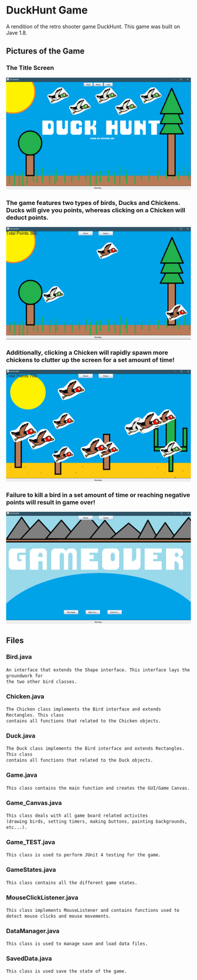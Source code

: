 # DuckHunt Game
A rendition of the retro shooter game DuckHunt. This game was built on Jave 1.8.

## Pictures of the Game
### The Title Screen
![](duckhunt_git_images/git_duckhunt_title_screen.png) 

### The game features two types of birds, Ducks and Chickens. Ducks will give you points, whereas clicking on a Chicken will deduct points.
![](duckhunt_git_images/git_duckhunt_stage_one.png) 

### Additionally, clicking a Chicken will rapidly spawn more chickens to clutter up the screen for a set amount of time!
![](duckhunt_git_images/git_duckhunt_stage_two_swarm.png)

### Failure to kill a bird in a set amount of time or reaching negative points will result in game over!
![](duckhunt_git_images/git_duckhunt_game_over.png)

## Files
### Bird.java
```
An interface that extends the Shape interface. This interface lays the groundwork for
the two other bird classes.
```
### Chicken.java
```
The Chicken class implements the Bird interface and extends Rectangles. This class
contains all functions that related to the Chicken objects.
```
### Duck.java
```
The Duck class implements the Bird interface and extends Rectangles. This class
contains all functions that related to the Duck objects.
```
### Game.java
```
This class contains the main function and creates the GUI/Game Canvas.
```
### Game_Canvas.java
```
This class deals with all game board related activites 
(drawing birds, setting timers, making buttons, painting backgrounds, etc...).
```
### Game_TEST.java
```
This class is used to perform JUnit 4 testing for the game.
```
### GameStates.java
```
This class contains all the different game states.
```
### MouseClickListener.java
```
This class implements MouseListener and contains functions used to detect mouse clicks and mouse movements.
```
### DataManager.java
```
This class is used to manage save and load data files.
```
### SavedData.java
```
This class is used save the state of the game.
```
